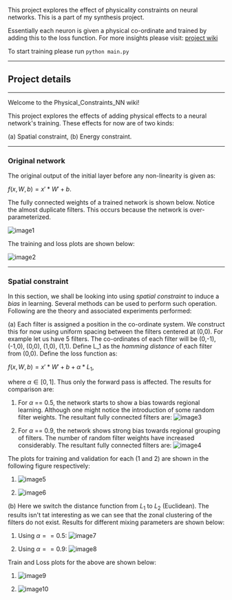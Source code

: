 This project explores the effect of physicality constraints on neural networks. This is a part of my synthesis project.

Essentially each neuron is given a physical co-ordinate and trained by adding this to the loss function. For more insights please visit: [project wiki](https://github.com/LousyLory/Physical_Constraints_NN/wiki)

To start training please run `python main.py`

----

<h2>Project details</h2>

----

Welcome to the Physical_Constraints_NN wiki!

This project explores the effects of adding physical effects to a neural network's training. These effects for now are of two kinds:

(a) Spatial constraint,
(b) Energy constraint.

----

<h3>Original network</h3>

The original output of the initial layer before any non-linearity is given as:

$f(x,W,b) = x'*W' + b.$

The fully connected weights of a trained network is shown below. Notice the almost duplicate filters. This occurs because the network is over-parameterized. 

![image1](https://github.com/lousylory/physical_constraints_nn/blob/master/outputs/model1_modified_0.0W1.png)

The training and loss plots are shown below:

![image2](https://github.com/LousyLory/Physical_Constraints_NN/blob/master/outputs/train_accuracy_plot_modified_0.0.png)

----

<h3>Spatial constraint</h3>

In this section, we shall be looking into using *spatial constraint* to induce a *bias* in learning. Several methods can be used to perform such operation. Following are the theory and associated experiments performed:

(a) Each filter is assigned a position in the co-ordinate system. We construct this for now using uniform spacing between the filters centered at (0,0). For example let us have 5 filters. The co-ordinates of each filter will be (0,-1), (-1,0), (0,0), (1,0), (1,1). Define L_1 as the *hamming distance* of each filter from (0,0). Define the loss function as: 

$f(x,W,b) = x'*W' + b + \alpha * L_1,$

where $\alpha \in [0,1]$. Thus only the forward pass is affected. The results for comparison are:

1. For $\alpha$ == 0.5, the network starts to show a bias towards regional learning. Although one might notice the introduction of some random filter weights. The resultant fully connected filters are: ![image3](https://github.com/LousyLory/Physical_Constraints_NN/blob/master/outputs/model1_modified_0.5W1.png)

2. For $\alpha$ == 0.9, the network shows strong bias towards regional grouping of filters. The number of random filter weights have increased considerably. The resultant fully connected filters are: ![image4](https://github.com/LousyLory/Physical_Constraints_NN/blob/master/outputs/model1_modified_0.9W1.png)

The plots for training and validation for each (1 and 2) are shown in the following figure respectively:

1. ![image5](https://github.com/LousyLory/Physical_Constraints_NN/blob/master/outputs/train_accuracy_plot_modified_0.5.png)

2. ![image6](https://github.com/LousyLory/Physical_Constraints_NN/blob/master/outputs/train_accuracy_plot_modified_0.9.png)

(b) Here we switch the distance function from $L_1$ to $L_2$ (Euclidean). The results isn't tat interesting as we can see that the zonal clustering of the filters do not exist. Results for different mixing parameters are shown below:

1. Using $\alpha == 0.5$: ![image7](https://github.com/LousyLory/Physical_Constraints_NN/blob/master/outputs/model1_modified_L2_0.5W1.png)

2. Using $\alpha == 0.9$: ![image8](https://github.com/LousyLory/Physical_Constraints_NN/blob/master/outputs/model1_modified_L2_0.9W1.png)

Train and Loss plots for the above are shown below:

1. ![image9](https://github.com/LousyLory/Physical_Constraints_NN/blob/master/outputs/train_accuracy_plot_modified_L2_0.5.png)

2. ![image10](https://github.com/LousyLory/Physical_Constraints_NN/blob/master/outputs/train_accuracy_plot_modified_L2_0.9.png)
